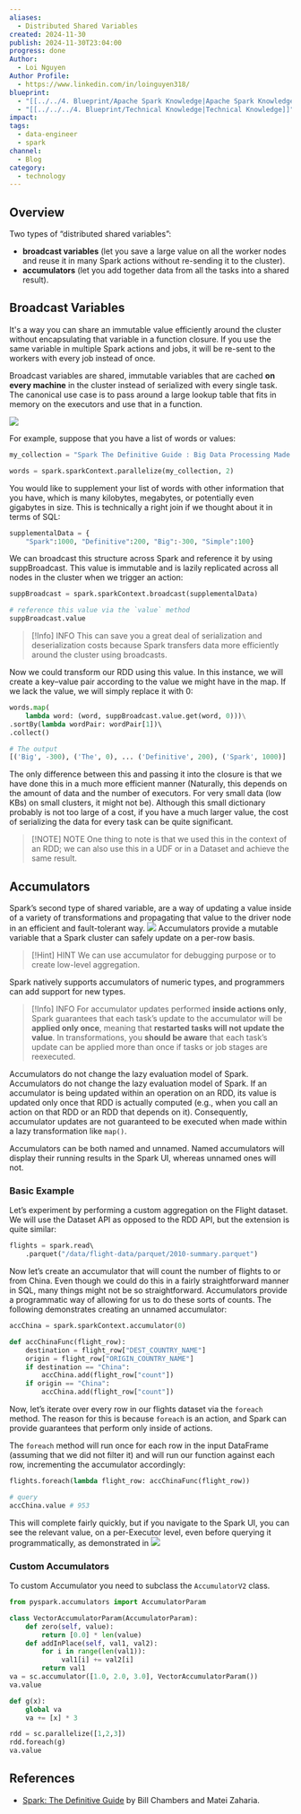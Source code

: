 ```yaml
---
aliases:
  - Distributed Shared Variables
created: 2024-11-30
publish: 2024-11-30T23:04:00
progress: done
Author:
  - Loi Nguyen
Author Profile:
  - https://www.linkedin.com/in/loinguyen318/
blueprint:
  - "[[../../4. Blueprint/Apache Spark Knowledge|Apache Spark Knowledge]]"
  - "[[../../../4. Blueprint/Technical Knowledge|Technical Knowledge]]"
impact: 
tags:
  - data-engineer
  - spark
channel:
  - Blog
category:
  - technology
---
```

## Overview
Two types of “distributed shared variables”: 
- **broadcast variables** (let you save a large value on all the worker nodes and reuse it in many Spark actions without re-sending it to the cluster).
- **accumulators** (let you add together data from all the tasks into a shared result).
## Broadcast Variables
It's a way you can share an immutable value efficiently around the cluster without encapsulating that variable in a function closure.
If you use the same variable in multiple Spark actions and jobs, it will be re-sent to the workers with every job instead of once.

Broadcast variables are shared, immutable variables that are cached **on every machine** in the cluster instead of serialized with every single task.
The canonical use case is to pass around a large lookup table that fits in memory on the executors and use that in a function.

![](../../../6.%20Vault/attachments/Pasted%20image%2020241130145108.png)

For example, suppose that you have a list of words or values:
```python
my_collection = "Spark The Definitive Guide : Big Data Processing Made Simple".split(" ") 

words = spark.sparkContext.parallelize(my_collection, 2)
```

You would like to supplement your list of words with other information that you have, which is many kilobytes, megabytes, or potentially even gigabytes in size. This is technically a right join if we thought about it in terms of SQL:
```python
supplementalData = {
	"Spark":1000, "Definitive":200, "Big":-300, "Simple":100}
```

We can broadcast this structure across Spark and reference it by using suppBroadcast. This value is immutable and is lazily replicated across all nodes in the cluster when we trigger an action:
```python
suppBroadcast = spark.sparkContext.broadcast(supplementalData)

# reference this value via the `value` method
suppBroadcast.value
```

> [!Info] INFO
> This can save you a great deal of serialization and deserialization costs because Spark transfers data more efficiently around the cluster using broadcasts.

Now we could transform our RDD using this value. In this instance, we will create a key–value pair according to the value we might have in the map. If we lack the value, we will simply replace it with 0:
```python
words.map(
	lambda word: (word, suppBroadcast.value.get(word, 0)))\
.sortBy(lambda wordPair: wordPair[1])\ 
.collect()

# The output
[('Big', -300), ('The', 0), ... ('Definitive', 200), ('Spark', 1000)]
```

The only difference between this and passing it into the closure is that we have done this in a much more efficient manner (Naturally, this depends on the amount of data and the number of executors. For very small data (low KBs) on small clusters, it might not be). Although this small dictionary probably is not too large of a cost, if you have a much larger value, the cost of serializing the data for every task can be quite significant.
> [!NOTE] NOTE
> One thing to note is that we used this in the context of an RDD; we can also use this in a UDF or in a Dataset and achieve the same result.
## Accumulators
Spark’s second type of shared variable, are a way of updating a value inside of a variety of transformations and propagating that value to the driver node in an efficient and fault-tolerant way.
![](../../../6.%20Vault/attachments/Pasted%20image%2020241130145900.png)
Accumulators provide a mutable variable that a Spark cluster can safely update on a per-row basis.
> [!Hint] HINT
> We can use accumulator for debugging purpose or to create low-level aggregation.

Spark natively supports accumulators of numeric types, and programmers can add support for new types.
> [!Info] INFO
> For accumulator updates performed **inside actions only**, Spark guarantees that each task’s update to the accumulator will be **applied only once**, meaning that **restarted tasks will not update the value**.
> In transformations, you **should be aware** that each task’s update can be applied more than once if tasks or job stages are reexecuted.

Accumulators do not change the lazy evaluation model of Spark.
Accumulators do not change the lazy evaluation model of Spark. If an accumulator is being updated within an operation on an RDD, its value is updated only once that RDD is actually computed (e.g., when you call an action on that RDD or an RDD that depends on it). Consequently, accumulator updates are not guaranteed to be executed when made within a lazy transformation like `map()`.

Accumulators can be both named and unnamed. Named accumulators will display their running results in the Spark UI, whereas unnamed ones will not.
### Basic Example
Let’s experiment by performing a custom aggregation on the Flight dataset.
We will use the Dataset API as opposed to the RDD API, but the extension is quite similar:
```python
flights = spark.read\ 
	.parquet("/data/flight-data/parquet/2010-summary.parquet")
```

Now let’s create an accumulator that will count the number of flights to or from China.
Even though we could do this in a fairly straightforward manner in SQL, many things might not be so straightforward. Accumulators provide a programmatic way of allowing for us to do these sorts of counts. The following demonstrates creating an unnamed accumulator:
```python
accChina = spark.sparkContext.accumulator(0)

def accChinaFunc(flight_row): 
	destination = flight_row["DEST_COUNTRY_NAME"] 
	origin = flight_row["ORIGIN_COUNTRY_NAME"] 
	if destination == "China": 
		accChina.add(flight_row["count"]) 
	if origin == "China": 
		accChina.add(flight_row["count"])
```

Now, let’s iterate over every row in our flights dataset via the `foreach` method. The reason for this is because `foreach` is an action, and Spark can provide guarantees that perform only inside of actions.

The `foreach` method will run once for each row in the input DataFrame (assuming that we did not filter it) and will run our function against each row, incrementing the accumulator accordingly:
```python
flights.foreach(lambda flight_row: accChinaFunc(flight_row))

# query
accChina.value # 953
```

This will complete fairly quickly, but if you navigate to the Spark UI, you can see the relevant value, on a per-Executor level, even before querying it programmatically, as demonstrated in
![](../../../6.%20Vault/attachments/Pasted%20image%2020241130200201.png)
### Custom Accumulators
To custom Accumulator you need to subclass the `AccumulatorV2` class.
```python
from pyspark.accumulators import AccumulatorParam

class VectorAccumulatorParam(AccumulatorParam):
    def zero(self, value):
        return [0.0] * len(value)
    def addInPlace(self, val1, val2):
        for i in range(len(val1)):
             val1[i] += val2[i]
        return val1
va = sc.accumulator([1.0, 2.0, 3.0], VectorAccumulatorParam())
va.value

def g(x):
    global va
    va += [x] * 3

rdd = sc.parallelize([1,2,3])
rdd.foreach(g)
va.value
```
## References
- [Spark: The Definitive Guide](https://www.oreilly.com/library/view/spark-the-definitive/9781491912201/) by Bill Chambers and Matei Zaharia.